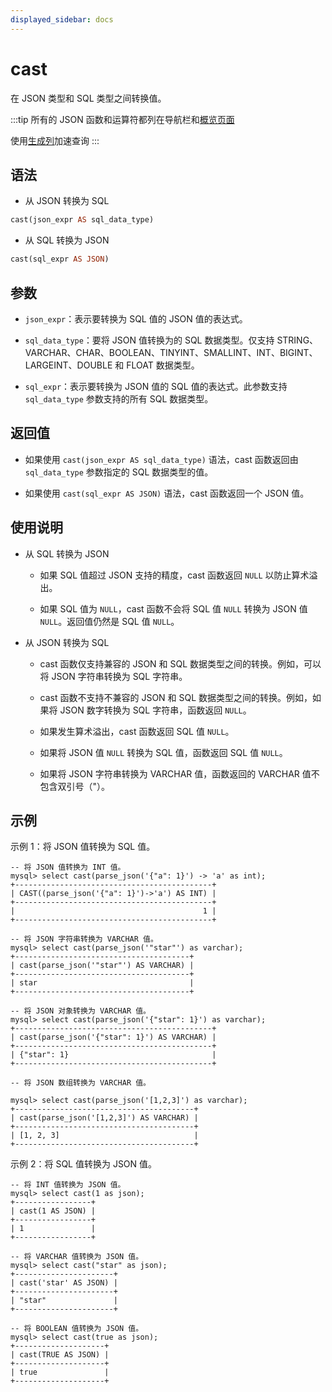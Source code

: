 ```yaml
---
displayed_sidebar: docs
---
```


# cast

在 JSON 类型和 SQL 类型之间转换值。

:::tip
所有的 JSON 函数和运算符都列在导航栏和[概览页面](../overview-of-json-functions-and-operators.md)

使用[生成列](../../../sql-statements/generated_columns.md)加速查询
:::

## 语法

- 从 JSON 转换为 SQL

```Haskell
cast(json_expr AS sql_data_type)
```

- 从 SQL 转换为 JSON

```Haskell
cast(sql_expr AS JSON)
```

## 参数

- `json_expr`：表示要转换为 SQL 值的 JSON 值的表达式。

- `sql_data_type`：要将 JSON 值转换为的 SQL 数据类型。仅支持 STRING、VARCHAR、CHAR、BOOLEAN、TINYINT、SMALLINT、INT、BIGINT、LARGEINT、DOUBLE 和 FLOAT 数据类型。

- `sql_expr`：表示要转换为 JSON 值的 SQL 值的表达式。此参数支持 `sql_data_type` 参数支持的所有 SQL 数据类型。

## 返回值

- 如果使用 `cast(json_expr AS sql_data_type)` 语法，cast 函数返回由 `sql_data_type` 参数指定的 SQL 数据类型的值。

- 如果使用 `cast(sql_expr AS JSON)` 语法，cast 函数返回一个 JSON 值。

## 使用说明

- 从 SQL 转换为 JSON

  - 如果 SQL 值超过 JSON 支持的精度，cast 函数返回 `NULL` 以防止算术溢出。

  - 如果 SQL 值为 `NULL`，cast 函数不会将 SQL 值 `NULL` 转换为 JSON 值 `NULL`。返回值仍然是 SQL 值 `NULL`。

- 从 JSON 转换为 SQL

  - cast 函数仅支持兼容的 JSON 和 SQL 数据类型之间的转换。例如，可以将 JSON 字符串转换为 SQL 字符串。

  - cast 函数不支持不兼容的 JSON 和 SQL 数据类型之间的转换。例如，如果将 JSON 数字转换为 SQL 字符串，函数返回 `NULL`。

  - 如果发生算术溢出，cast 函数返回 SQL 值 `NULL`。

  - 如果将 JSON 值 `NULL` 转换为 SQL 值，函数返回 SQL 值 `NULL`。

  - 如果将 JSON 字符串转换为 VARCHAR 值，函数返回的 VARCHAR 值不包含双引号（"）。

## 示例

示例 1：将 JSON 值转换为 SQL 值。

```plaintext
-- 将 JSON 值转换为 INT 值。
mysql> select cast(parse_json('{"a": 1}') -> 'a' as int);
+--------------------------------------------+
| CAST((parse_json('{"a": 1}')->'a') AS INT) |
+--------------------------------------------+
|                                          1 |
+--------------------------------------------+

-- 将 JSON 字符串转换为 VARCHAR 值。
mysql> select cast(parse_json('"star"') as varchar);
+---------------------------------------+
| cast(parse_json('"star"') AS VARCHAR) |
+---------------------------------------+
| star                                  |
+---------------------------------------+

-- 将 JSON 对象转换为 VARCHAR 值。
mysql> select cast(parse_json('{"star": 1}') as varchar);
+--------------------------------------------+
| cast(parse_json('{"star": 1}') AS VARCHAR) |
+--------------------------------------------+
| {"star": 1}                                |
+--------------------------------------------+

-- 将 JSON 数组转换为 VARCHAR 值。

mysql> select cast(parse_json('[1,2,3]') as varchar);
+----------------------------------------+
| cast(parse_json('[1,2,3]') AS VARCHAR) |
+----------------------------------------+
| [1, 2, 3]                              |
+----------------------------------------+
```

示例 2：将 SQL 值转换为 JSON 值。

```plaintext
-- 将 INT 值转换为 JSON 值。
mysql> select cast(1 as json);
+-----------------+
| cast(1 AS JSON) |
+-----------------+
| 1               |
+-----------------+

-- 将 VARCHAR 值转换为 JSON 值。
mysql> select cast("star" as json);
+----------------------+
| cast('star' AS JSON) |
+----------------------+
| "star"               |
+----------------------+

-- 将 BOOLEAN 值转换为 JSON 值。
mysql> select cast(true as json);
+--------------------+
| cast(TRUE AS JSON) |
+--------------------+
| true               |
+--------------------+
```